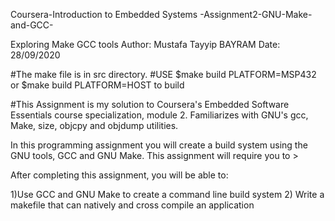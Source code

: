 Coursera-Introduction to Embedded Systems -Assignment2-GNU-Make-and-GCC-

Exploring Make GCC tools Author: Mustafa Tayyip BAYRAM Date: 28/09/2020

#The make file is in src directory. #USE $make build PLATFORM=MSP432 or $make build PLATFORM=HOST to build

#This Assignment is my solution to Coursera's Embedded Software Essentials course specialization, module 2.
Familiarizes with GNU's gcc, Make, size, objcpy and objdump utilities.

In this programming assignment you will create a build system using the GNU tools, GCC and GNU Make. This assignment will require you to >

After completing this assignment, you will be able to:

1)Use GCC and GNU Make to create a command line build system 2) Write a makefile that can natively and cross compile an application 


